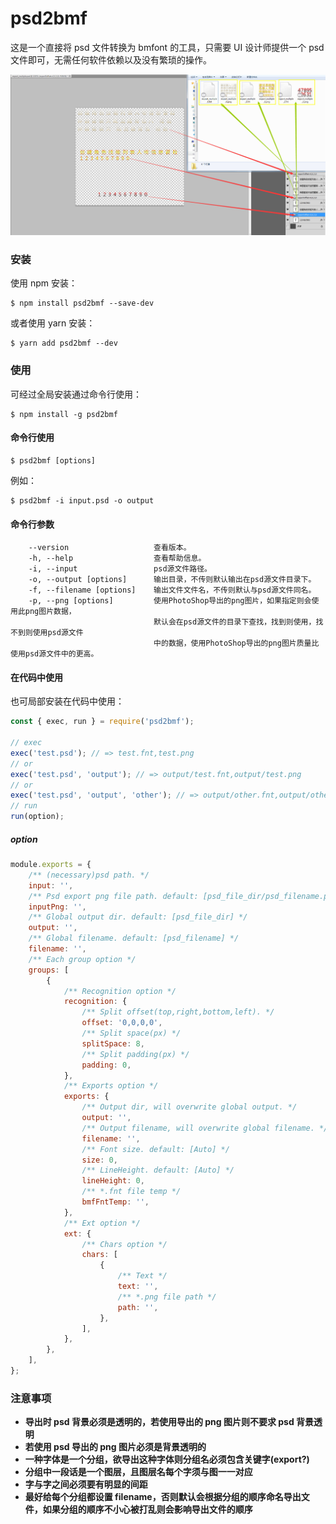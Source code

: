 # psd2bmf

这是一个直接将 psd 文件转换为 bmfont 的工具，只需要 UI 设计师提供一个 psd 文件即可，无需任何软件依赖以及没有繁琐的操作。

[example-img]: docs/demo.jpg

![example][example-img]

### 安装

使用 npm 安装：

```shell
$ npm install psd2bmf --save-dev
```

或者使用 yarn 安装：

```shell
$ yarn add psd2bmf --dev
```

### 使用

可经过全局安装通过命令行使用：

```shell
$ npm install -g psd2bmf
```

#### 命令行使用

```shell
$ psd2bmf [options]
```

例如：

```shell
$ psd2bmf -i input.psd -o output
```

#### 命令行参数

```
    --version                   查看版本。
    -h, --help                  查看帮助信息。
    -i, --input                 psd源文件路径。
    -o, --output [options]      输出目录，不传则默认输出在psd源文件目录下。
    -f, --filename [options]    输出文件文件名，不传则默认与psd源文件同名。
    -p, --png [options]        	使用PhotoShop导出的png图片，如果指定则会使用此png图片数据，
                                默认会在psd源文件的目录下查找，找到则使用，找不到则使用psd源文件
                                中的数据，使用PhotoShop导出的png图片质量比使用psd源文件中的更高。
```

#### 在代码中使用

也可局部安装在代码中使用：

```javascript
const { exec, run } = require('psd2bmf');

// exec
exec('test.psd'); // => test.fnt,test.png
// or
exec('test.psd', 'output'); // => output/test.fnt,output/test.png
// or
exec('test.psd', 'output', 'other'); // => output/other.fnt,output/other.png
// run
run(option);
```

##### option

```javascript
module.exports = {
	/** (necessary)psd path. */
	input: '',
	/** Psd export png file path. default: [psd_file_dir/psd_filename.png] */
	inputPng: '',
	/** Global output dir. default: [psd_file_dir] */
	output: '',
	/** Global filename. default: [psd_filename] */
	filename: '',
	/** Each group option */
	groups: [
		{
			/** Recognition option */
			recognition: {
				/** Split offset(top,right,bottom,left). */
				offset: '0,0,0,0',
				/** Split space(px) */
				splitSpace: 8,
				/** Split padding(px) */
				padding: 0,
			},
			/** Exports option */
			exports: {
				/** Output dir, will overwrite global output. */
				output: '',
				/** Output filename, will overwrite global filename. */
				filename: '',
				/** Font size. default: [Auto] */
				size: 0,
				/** LineHeight. default: [Auto] */
				lineHeight: 0,
				/** *.fnt file temp */
				bmfFntTemp: '',
			},
			/** Ext option */
			ext: {
				/** Chars option */
				chars: [
					{
						/** Text */
						text: '',
						/** *.png file path */
						path: '',
					},
				],
			},
		},
	],
};
```

### 注意事项

-   **导出时 psd 背景必须是透明的，若使用导出的 png 图片则不要求 psd 背景透明**
-   **若使用 psd 导出的 png 图片必须是背景透明的**
-   **一种字体是一个分组，欲导出这种字体则分组名必须包含关键字(export?)**
-   **分组中一段话是一个图层，且图层名每个字须与图一一对应**
-   **字与字之间必须要有明显的间距**
-   **最好给每个分组都设置 filename，否则默认会根据分组的顺序命名导出文件，如果分组的顺序不小心被打乱则会影响导出文件的顺序**
